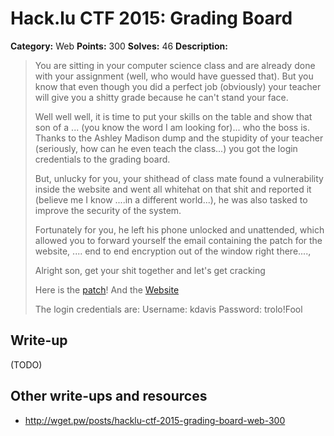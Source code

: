 # Hack.lu CTF 2015: Grading Board

**Category:** Web
**Points:** 300
**Solves:** 46
**Description:**

> You are sitting in your computer science class and are already done with your assignment (well, who would have guessed that). But you know that even though you did a perfect job (obviously) your teacher will give you a shitty grade because he can't stand your face.
> 
> Well well well, it is time to put your skills on the table and show that son of a ... (you know the word I am looking for)... who the boss is. Thanks to the Ashley Madison dump and the stupidity of your teacher (seriously, how can he even teach the class...) you got the login credentials to the grading board.
> 
> But, unlucky for you, your shithead of class mate found a vulnerability inside the website and went all whitehat on that shit and reported it (believe me I know ....in a different world...), he was also tasked to improve the security of the system.
> 
> Fortunately for you, he left his phone unlocked and unattended, which allowed you to forward yourself the email containing the patch for the website, .... end to end encryption out of the window right there....,
> 
> Alright son, get your shit together and let's get cracking
> 
> Here is the [patch](patch_953dc87b784435d237b33a4f2fc20612.diff)!
> And the [Website](https://school.fluxfingers.net:1506/)
> 
> The login credentials are:
> Username: kdavis
> Password: trolo!Fool


## Write-up

(TODO)

## Other write-ups and resources

* <http://wget.pw/posts/hacklu-ctf-2015-grading-board-web-300>
